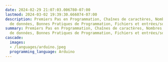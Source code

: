 ```yaml
---
date: 2024-02-29 21:07:03.006780-07:00
lastmod: 2024-03-02 19:39:30.666074-07:00
description: Premiers Pas en Programmation, Chaînes de caractères, Nombres, Structures
  de données, Bonnes Pratiques de Programmation, Fichiers et entrées/sorties,…
summary: Premiers Pas en Programmation, Chaînes de caractères, Nombres, Structures
  de données, Bonnes Pratiques de Programmation, Fichiers et entrées/sorties,…
cascade:
  images:
  - /languages/arduino.jpeg
  programming_language: Arduino
---
```

